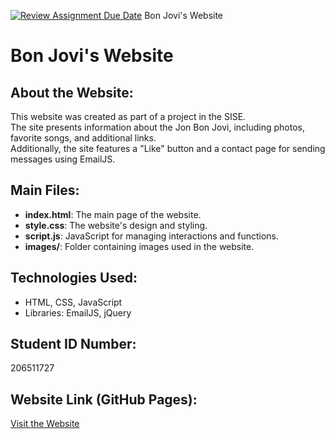 [![Review Assignment Due Date](https://classroom.github.com/assets/deadline-readme-button-22041afd0340ce965d47ae6ef1cefeee28c7c493a6346c4f15d667ab976d596c.svg)](https://classroom.github.com/a/89IMDEJr)
 Bon Jovi's Website

# Bon Jovi's Website

## About the Website:
This website was created as part of a project in the SISE.  
The site presents information about the Jon Bon Jovi, including photos, favorite songs, and additional links.  
Additionally, the site features a "Like" button and a contact page for sending messages using EmailJS.

## Main Files:
- **index.html**: The main page of the website.  
- **style.css**: The website's design and styling.  
- **script.js**: JavaScript for managing interactions and functions.  
- **images/**: Folder containing images used in the website.  

## Technologies Used:
- HTML, CSS, JavaScript  
- Libraries: EmailJS, jQuery  

## Student ID Number:
206511727

## Website Link (GitHub Pages):
[Visit the Website](https://username.github.io/project-name/)
